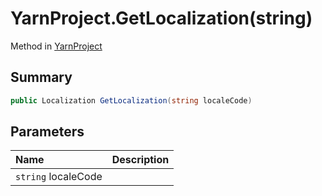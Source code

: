 # YarnProject.GetLocalization(string)

Method in [YarnProject](/docs/api/csharp/yarn.unity.yarnproject.md)

## Summary



```csharp
public Localization GetLocalization(string localeCode)
```

## Parameters

|Name|Description|
|:---|:---|
|`string` localeCode||

